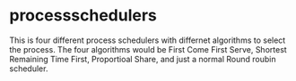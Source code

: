 # processschedulers
This is four different process schedulers with differnet algorithms to select the process. The four algorithms would be First Come First Serve, Shortest Remaining Time First, Proportioal Share, and just a normal Round roubin scheduler.
